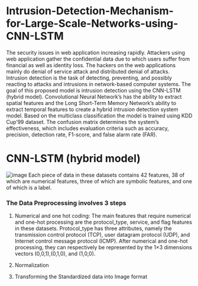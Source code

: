 # Intrusion-Detection-Mechanism-for-Large-Scale-Networks-using-CNN-LSTM

The security issues in web application increasing rapidly. Attackers using web application gather the confidential data due to which users suffer from financial as well as identity loss. The hackers on the web applications mainly do denial of service attack and distributed denial of attacks. Intrusion detection is the task of detecting, preventing, and possibly reacting to  attacks and intrusions in network-based computer systems.
The goal of this proposed model is intrusion detection using the CNN-LSTM (hybrid model).
Convolutional Neural Network’s has the ability to extract spatial features and the Long Short-Term Memory Network’s ability to extract temporal features to create a hybrid intrusion detection system model. Based on the multiclass classification the 
model is trained using KDD Cup’99 dataset. The confusion matrix determines the system’s effectiveness, which includes evaluation criteria such as accuracy, precision, detection rate, F1-score, and false alarm rate (FAR).

# CNN-LSTM (hybrid model)
![image](https://user-images.githubusercontent.com/75250067/213447299-a7eebb11-8e68-4f5a-928c-6372740d5fa1.png)
Each piece of data in these datasets contains 42 features, 38 of which are numerical features, three of which are symbolic features, and one of which is a label.

<h3>The Data Preprocessing involves 3 steps</h3>

1. Numerical and one hot coding: 
The main features that require numerical and one-hot processing are the protocol_type, service, and flag features in these datasets. Protocol_type has three attributes, namely the transmission control protocol (TCP), user datagram protocol (UDP), and Internet control message protocol (ICMP). After numerical and one-hot processing, they can respectively be represented by the 1×3 dimensions vectors (0,0,1),(0,1,0), and (1,0,0).

3. Normalization
4. Transforming the Standardized data into Image format
